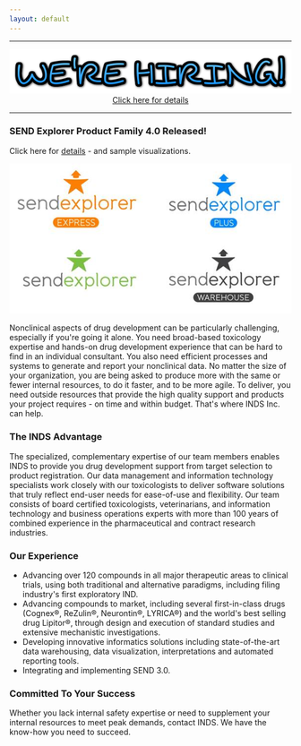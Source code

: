 ```yaml
---
layout: default
---
```


<div style="text-align:center">
<hr>
<a href="http://inds-inc.com/2016/02/03/we-hiring/"><img src="/assets/images/we-are-hiring.png"></a><br>
<a href="http://inds-inc.com/2016/02/03/we-hiring/">Click here for details</a>
<hr>
</div>

### SEND Explorer Product Family 4.0 Released!

Click here for [details](http://inds-inc.com/sendexplorer) - and sample visualizations.

![se-logos.jpg](./assets/images/se-logos.jpg)

Nonclinical aspects of drug development can be particularly challenging,
especially if you're going it alone. You need broad-based toxicology expertise
and hands-on drug development experience that can be hard to find in an
individual consultant. You also need efficient processes and systems to generate
and report your nonclinical data. No matter the size of your organization, you
are being asked to produce more with the same or fewer internal resources, to do
it faster, and to be more agile. To deliver, you need outside resources that
provide the high quality support and products your project requires - on time
and within budget. That's where INDS Inc. can help.

### The INDS Advantage

The specialized, complementary expertise of our team members enables INDS to
provide you drug development support from target selection to product
registration. Our data management and information technology specialists work
closely with our toxicologists to deliver software solutions that truly reflect
end-user needs for ease-of-use and flexibility. Our team consists of board
certified toxicologists, veterinarians, and information technology and business
operations experts with more than 100 years of combined experience in the
pharmaceutical and contract research industries.

### Our Experience

-   Advancing over 120 compounds in all major therapeutic areas to clinical
    trials, using both traditional and alternative paradigms, including filing
    industry's first exploratory IND.
-   Advancing compounds to market, including several first-in-class drugs
    (Cognex®, ReZulin®, Neurontin®, LYRICA®) and the world's best selling drug
    Lipitor®, through design and execution of standard studies and extensive
    mechanistic investigations.
-   Developing innovative informatics solutions including state-of-the-art data
    warehousing, data visualization, interpretations and automated
    reporting tools.
-   Integrating and implementing SEND 3.0.

### Committed To Your Success

Whether you lack internal safety expertise or need to supplement your internal
resources to meet peak demands, contact INDS. We have the know-how you need to
succeed.
